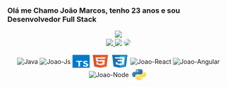 ### Olá me Chamo João Marcos, tenho 23 anos e sou Desenvolvedor Full Stack

<div align="center">  
<!--   <img width="49%" height="195px" src="https://github-readme-stats.vercel.app/api?username=jmfragallo&show_icons=true&count_private=true&hide_border=true&title_color=FFFFFF&icon_color=aaaa4&text_color=c9d1d9&bg_color=0d1117" alt="Joao Fragallogithub stats" />  -->
<!--   <img width="41%" height="195px" src="https://github-readme-stats.vercel.app/api/top-langs/?username=jmfragallo&layout=compact&hide_border=true&title_color=FFFFFf&text_color=FFFFFf&bg_color=0d1117" /> -->

 <div>
<a href="https://github.com/jmfragallo">
<img loading="lazy" height="180em" src="https://github-readme-stats.vercel.app/api/top-langs/?username=jmfragallo&layout=compact&langs_count=7&theme=dracula"/>
<!-- <img loading="lazy" height="180em" src="https://github-readme-stats.vercel.app/api?username=jmfragallo&show_icons=true&theme=dracula&include_all_commits=true&count_private=true"/> -->
</div>
</div>


<div align="center"> 
<a href="https://instagram.com/jmfragallo" target="_blank"><img src="https://img.shields.io/badge/-Instagram-%23E4405F?style=for-the-badge&logo=instagram&logoColor=white"</a>
<a href = "mailto:joaomfragallo@gmail.com"> <img src="https://img.shields.io/badge/-Gmail-%23333?style=for-the-badge&logo=gmail&logoColor=white" target="_blank"></a>
<a href="https://www.linkedin.com/in/jmfragallo/" target="_blank"><img src="https://img.shields.io/badge/-LinkedIn-%230077B5?style=for-the-badge&logo=linkedin&logoColor=white" style="border-radius: 30px" target="_blank"></a> 
 </div>


<div  align="center" style="display: inline_block"><br>
  <img align="center" alt="Java" height="30" width="40" src="https://icongr.am/devicon/java-original.svg?size=128&color=currentColor">
  <img align="center" alt="Joao-Js" height="30" width="40" src="https://icongr.am/devicon/javascript-original.svg?size=128&color=currentColor">
  <img align="center" alt="Joao-Ts" height="30" width="40" src="https://raw.githubusercontent.com/devicons/devicon/master/icons/typescript/typescript-plain.svg">
  <img align="center" alt="Joao-HTML" height="30" width="40" src="https://raw.githubusercontent.com/devicons/devicon/master/icons/html5/html5-original.svg">
  <img align="center" alt="Joao-CSS" height="30" width="40" src="https://raw.githubusercontent.com/devicons/devicon/master/icons/css3/css3-original.svg">
  <img align="center" alt="Joao-React" height="30" width="40" src="https://icongr.am/devicon/react-original-wordmark.svg?size=128&color=currentColor">
  <img align="center" alt="Joao-Angular" height="30" width="40" src="https://icongr.am/devicon/angularjs-original.svg?size=128&color=currentColor">
   <img align="center" alt="Joao-Node" height="30" width="40" src="https://icongr.am/devicon/nodejs-plain.svg?size=128&color=currentColor">
  <img align="center" alt="Rafa-Python" height="30" width="40" src="https://raw.githubusercontent.com/devicons/devicon/master/icons/python/python-original.svg">
</div>
